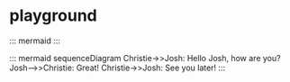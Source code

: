 # playground

::: mermaid
<mermaid diagram syntax>
::: 

::: mermaid
sequenceDiagram
    Christie->>Josh: Hello Josh, how are you?
    Josh-->>Christie: Great!
    Christie->>Josh: See you later!
:::
